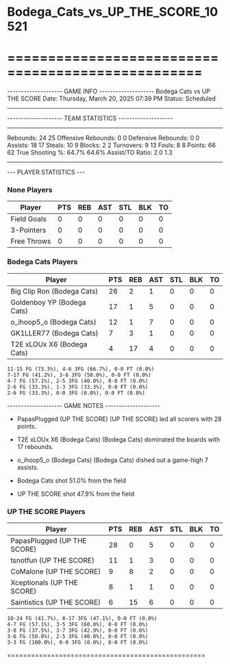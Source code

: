 # Bodega_Cats_vs_UP_THE_SCORE_10521

==================================================
==================================================

-------------------- GAME INFO --------------------
Bodega Cats vs UP THE SCORE
Date: Thursday, March 20, 2025 07:39 PM
Status: Scheduled

--------------------------------------------------

-------------------- TEAM STATISTICS --------------------

---------------------------------------------------------------------------
Rebounds:                 24                        25
Offensive Rebounds:       0                         0
Defensive Rebounds:       0                         0
Assists:                  18                        17
Steals:                   10                        9
Blocks:                   2                         2
Turnovers:                9                         13
Fouls:                    8                         8
Points:                   66                        62
True Shooting %:          64.7%                     64.6%
Assist/TO Ratio:          2.0                       1.3

--------------------------------------------------

--- PLAYER STATISTICS ---

### None Players

|Player|PTS|REB|AST|STL|BLK|TO|
|---|---|---|---|---|---|---|
|Field Goals|0|0|0|0|0|0|
|3-Pointers|0|0|0|0|0|0|
|Free Throws|0|0|0|0|0|0|

### Bodega Cats Players

|Player|PTS|REB|AST|STL|BLK|TO|
|---|---|---|---|---|---|---|
|Big Clip Ron (Bodega Cats)|26|2|1|0|0|0|
|Goldenboy YP (Bodega Cats)|17|1|5|0|0|0|
|o_ihoop5_o (Bodega Cats)|12|1|7|0|0|0|
|GK1LLER77 (Bodega Cats)|7|3|1|0|0|0|
|T2E xLOUx X6 (Bodega Cats)|4|17|4|0|0|0|

```
11-15 FG (73.3%), 4-6 3FG (66.7%), 0-0 FT (0.0%)
7-17 FG (41.2%), 3-6 3FG (50.0%), 0-0 FT (0.0%)
4-7 FG (57.1%), 2-5 3FG (40.0%), 0-0 FT (0.0%)
2-6 FG (33.3%), 1-3 3FG (33.3%), 0-0 FT (0.0%)
2-6 FG (33.3%), 0-0 3FG (0.0%), 0-0 FT (0.0%)
```

-------------------- GAME NOTES --------------------

* PapasPlugged (UP THE SCORE) (UP THE SCORE) led all scorers with 28 points.
* T2E xLOUx X6 (Bodega Cats) (Bodega Cats) dominated the boards with 17 rebounds.
* o_ihoop5_o (Bodega Cats) (Bodega Cats) dished out a game-high 7 assists.

* Bodega Cats shot 51.0% from the field

* UP THE SCORE shot 47.9% from the field

### UP THE SCORE Players

|Player|PTS|REB|AST|STL|BLK|TO|
|---|---|---|---|---|---|---|
|PapasPlugged (UP THE SCORE)|28|0|5|0|0|0|
|tsnotfun (UP THE SCORE)|11|1|3|0|0|0|
|CoMalone (UP THE SCORE)|9|8|2|0|0|0|
|Xceptionals (UP THE SCORE)|8|1|1|0|0|0|
|Saintistics (UP THE SCORE)|6|15|6|0|0|0|

```
10-24 FG (41.7%), 8-17 3FG (47.1%), 0-0 FT (0.0%)
4-7 FG (57.1%), 3-5 3FG (60.0%), 0-0 FT (0.0%)
3-8 FG (37.5%), 3-7 3FG (42.9%), 0-0 FT (0.0%)
3-6 FG (50.0%), 2-5 3FG (40.0%), 0-0 FT (0.0%)
3-3 FG (100.0%), 0-0 3FG (0.0%), 0-0 FT (0.0%)
```

==================================================
